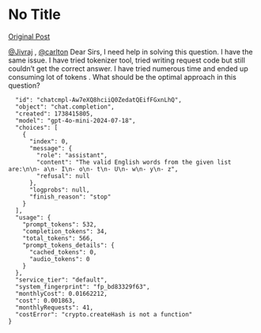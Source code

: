 # No Title

[Original Post](https://discourse.onlinedegree.iitm.ac.in/t/163247/60)

<p><a class="mention" href="/u/jivraj">@Jivraj</a> , <a class="mention" href="/u/carlton">@carlton</a>  Dear Sirs, I need help in solving this question. I have the same issue. I have tried tokenizer tool, tried writing request code but still couldn’t get the correct answer. I have tried numerous time and ended up consuming lot of tokens . What should be the optimal approach in this question?</p>
<pre data-code-wrap="JSON"><code class="lang-JSON">  "id": "chatcmpl-Aw7eXQ8hciiQ0ZedatQEifFGxnLhQ",
  "object": "chat.completion",
  "created": 1738415805,
  "model": "gpt-4o-mini-2024-07-18",
  "choices": [
    {
      "index": 0,
      "message": {
        "role": "assistant",
        "content": "The valid English words from the given list are:\n\n- a\n- I\n- o\n- t\n- U\n- w\n- y\n- z",
        "refusal": null
      },
      "logprobs": null,
      "finish_reason": "stop"
    }
  ],
  "usage": {
    "prompt_tokens": 532,
    "completion_tokens": 34,
    "total_tokens": 566,
    "prompt_tokens_details": {
      "cached_tokens": 0,
      "audio_tokens": 0
    }
  },
  "service_tier": "default",
  "system_fingerprint": "fp_bd83329f63",
  "monthlyCost": 0.01662212,
  "cost": 0.001863,
  "monthlyRequests": 41,
  "costError": "crypto.createHash is not a function"
}
</code></pre>